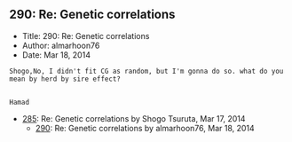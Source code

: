 ## 290: Re: Genetic correlations

- Title: 290: Re: Genetic correlations
- Author: almarhoon76
- Date: Mar 18, 2014
```
Shogo,No, I didn't fit CG as random, but I'm gonna do so. what do you mean by herd by sire effect?


Hamad
```

- [285](0285.md): Re: Genetic correlations by Shogo Tsuruta, Mar 17, 2014
    - [290](0290.md): Re: Genetic correlations by almarhoon76, Mar 18, 2014
